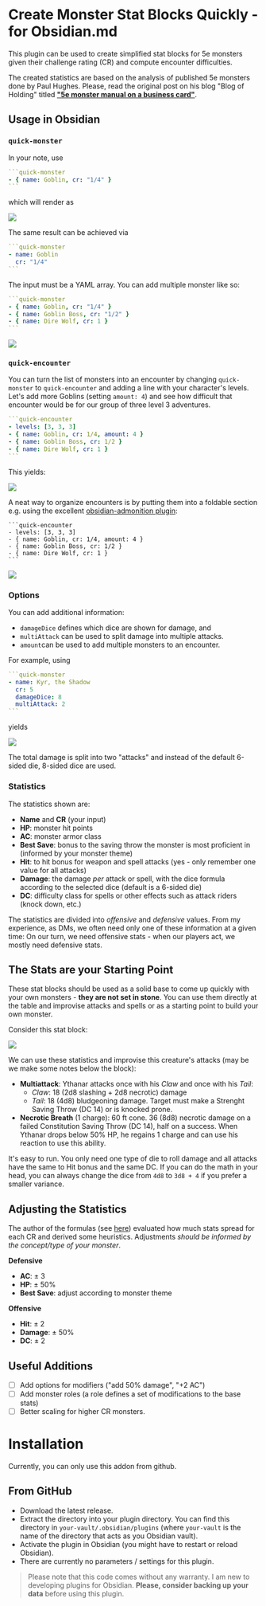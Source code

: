# Create Monster Stat Blocks Quickly - for Obsidian.md

This plugin can be used to create simplified stat blocks for 5e monsters given their challenge rating (CR) and compute encounter difficulties.

The created statistics are based on the analysis of published 5e monsters done by Paul Hughes. Please, read the original post on his blog "Blog of Holding" titled **["5e monster manual on a business card"](http://blogofholding.com/?p=7338)**.

## Usage in Obsidian

### `quick-monster`

In your note, use

````yaml
```quick-monster
- { name: Goblin, cr: "1/4" }
```
````

which will render as

<img src="https://github.com/g-bauer/obsidian-quick-monsters/blob/main/img/goblin.png">

The same result can be achieved via

````yaml
```quick-monster
- name: Goblin
  cr: "1/4"
```
````

The input must be a YAML array. You can add multiple monster like so:

````yaml
```quick-monster
- { name: Goblin, cr: "1/4" }
- { name: Goblin Boss, cr: "1/2" }
- { name: Dire Wolf, cr: 1 }
```
````

<img src="https://github.com/g-bauer/obsidian-quick-monsters/blob/main/img/multiple_monsters.PNG">

### `quick-encounter`

You can turn the list of monsters into an encounter by changing `quick-monster` to `quick-encounter` and adding a line with your character's levels.
Let's add more Goblins (setting `amount: 4`)  and see how difficult that encounter would be for our group of three level 3 adventures.

````yaml
```quick-encounter
- levels: [3, 3, 3]
- { name: Goblin, cr: 1/4, amount: 4 }
- { name: Goblin Boss, cr: 1/2 }
- { name: Dire Wolf, cr: 1 }
```
````
This yields:

<img src="https://github.com/g-bauer/obsidian-quick-monsters/blob/main/img/encounter.PNG">

A neat way to organize encounters is by putting them into a foldable section e.g. using the excellent [obsidian-admonition plugin](https://github.com/valentine195/obsidian-admonition):

````ad-encounter
```quick-encounter
- levels: [3, 3, 3]
- { name: Goblin, cr: 1/4, amount: 4 }
- { name: Goblin Boss, cr: 1/2 }
- { name: Dire Wolf, cr: 1 }
```
````

<img src="https://github.com/g-bauer/obsidian-quick-monsters/blob/main/img/encounter-ad.PNG">

### Options

You can add additional information:
- `damageDice` defines which dice are shown for damage, and
- `multiAttack` can be used to split damage into multiple attacks.
- `amount`can be used to add multiple monsters to an encounter.

For example, using

````yaml
```quick-monster
- name: Kyr, the Shadow
  cr: 5
  damageDice: 8
  multiAttack: 2
```
````

yields

<img src="https://github.com/g-bauer/obsidian-quick-monsters/blob/main/img/kyr.PNG">

The total damage is split into two "attacks" and instead of the default 6-sided die, 8-sided dice are used.


### Statistics

The statistics shown are:

- **Name** and **CR** (your input)
- **HP**: monster hit points
- **AC**: monster armor class
- **Best Save**: bonus to the saving throw the monster is most proficient in (informed by your monster theme)
- **Hit**: to hit bonus for weapon and spell attacks (yes - only remember one value for all attacks)
- **Damage**: the damage *per* attack or spell, with the dice formula according to the selected dice (default is a 6-sided die)
- **DC**: difficulty class for spells or other effects such as attack riders (knock down, etc.)

The statistics are divided into *offensive* and *defensive* values. From my experience, as DMs, we often need only one of these information at a given time: On our turn, we need offensive stats - when our players act, we mostly need defensive stats.

## The Stats are your Starting Point

These stat blocks should be used as a solid base to come up quickly with your own monsters - **they are not set in stone**.
You can use them directly at the table and improvise attacks and spells or as a starting point to build your own monster.

Consider this stat block:

<img src="https://github.com/g-bauer/obsidian-quick-monsters/blob/main/img/ythanar.PNG">

We can use these statistics and improvise this creature's attacks (may be we make some notes below the block):

- **Multiattack**: Ythanar attacks once with his *Claw* and once with his *Tail*:
  -  *Claw*: 18 (2d8 slashing + 2d8 necrotic) damage
  -  *Tail*: 18 (4d8) bludgeoning damage. Target must make a Strenght Saving Throw (DC 14) or is knocked prone.
- **Necrotic Breath** (1 charge): 60 ft cone. 36 (8d8) necrotic damage on a failed Constitution Saving Throw (DC 14), half on a success. When Ythanar drops below 50% HP, he regains 1 charge and can use his reaction to use this ability.

It's easy to run. You only need one type of die to roll damage and all attacks have the same to Hit bonus and the same DC.
If you can do the math in your head, you can always change the dice from `4d8` to `3d8 + 4` if you prefer a smaller variance.

## Adjusting the Statistics

The author of the formulas (see [here](http://blogofholding.com/?p=7338)) evaluated how much stats spread for each CR and derived some heuristics. Adjustments *should be informed by the concept/type of your monster*.

**Defensive**

- **AC**: &pm; 3
- **HP**: &pm; 50%  
- **Best Save**: adjust according to monster theme
  
**Offensive**
- **Hit**: &pm; 2
- **Damage**: &pm; 50%
- **DC**: &pm; 2

## Useful Additions

- [ ] Add options for modifiers ("add 50% damage", "+2 AC")
- [ ] Add monster roles (a role defines a set of modifications to the base stats)
- [ ] Better scaling for higher CR monsters.

# Installation

Currently, you can only use this addon from github.

## From GitHub

- Download the latest release.
- Extract the directory into your plugin directory. You can find this directory in `your-vault/.obsidian/plugins` (where `your-vault` is the name of the directory that acts as you Obsidian vault).
- Activate the plugin in Obsidian (you might have to restart or reload Obsidian).
- There are currently no parameters / settings for this plugin.

> Please note that this code comes without any warranty. I am new to developing plugins for Obsidian. **Please, consider backing up your data** before using this plugin.
